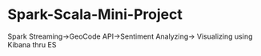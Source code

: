 # Spark-Scala-Mini-Project
Spark Streaming->GeoCode API->Sentiment Analyzing-> Visualizing using Kibana thru ES

